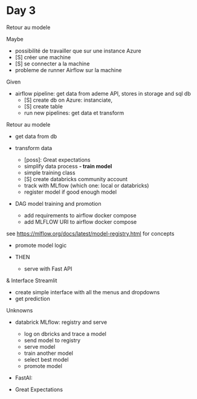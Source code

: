 # Day 3
Retour au modele

Maybe
- possibilité de travailler que sur une instance Azure
- [S] créer une machine
- [S] se connecter a la machine
- probleme de runner Airflow sur la machine

Given
- airflow pipeline: get data from ademe API, stores in storage and sql db
    - [S] create db on Azure: instanciate,
    - [S] create table
    - run new pipelines: get data et transform

Retour au modele
- get data from db
- transform data
    - [poss]: Great expectations
    - simplify data process
**- train model**
    - simple training class
    - [S] create databricks community account
    - track with MLflow (which one: local or databricks)
    - register model if good enough model

- DAG model training and promotion
    - add requirements to airflow docker compose
    - add MLFLOW URI to airflow docker compose

see https://mlflow.org/docs/latest/model-registry.html for concepts
- promote model logic



- THEN
    - serve with Fast API


& Interface Streamlit
- create simple interface with all the menus and dropdowns
- get prediction

Unknowns
- databrick MLflow: registry and serve
    - log on dbricks and trace a model
    - send model to registry
    - serve model
    - train another model
    - select best model
    - promote model

- FastAI:
- Great Expectations




